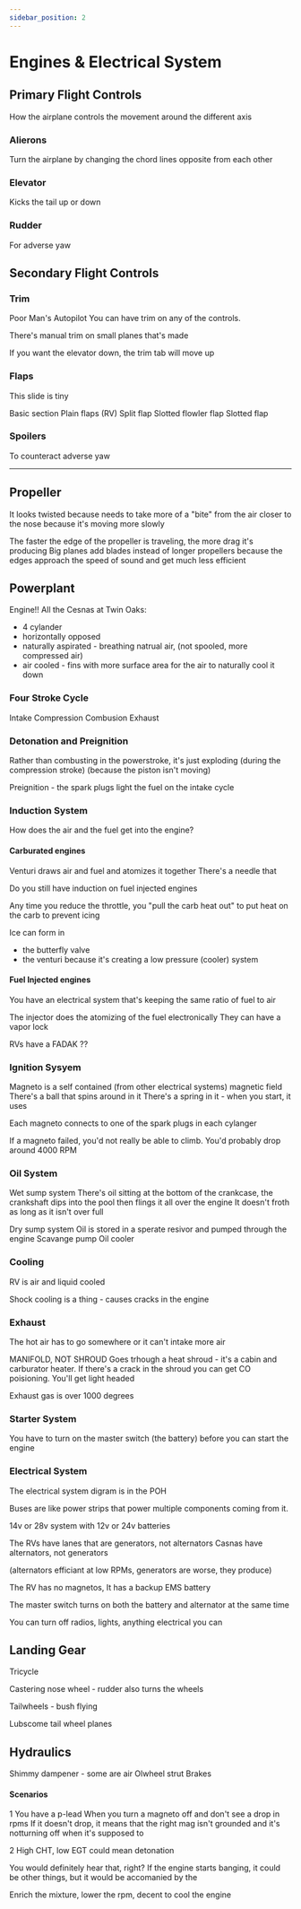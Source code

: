 ```yaml
---
sidebar_position: 2
---
```


# Engines & Electrical System

## Primary Flight Controls

How the airplane controls the movement around the different axis

### Alierons
Turn the airplane by changing the chord lines opposite from each other

### Elevator
Kicks the tail up or down

### Rudder
For adverse yaw

## Secondary Flight Controls

### Trim
Poor Man's Autopilot
You can have trim on any of the controls.

There's manual trim on small planes that's made

If you want the elevator down, the trim tab will move up


### Flaps
This slide is tiny

Basic section
Plain flaps (RV)
Split flap
Slotted flowler flap
Slotted flap


### Spoilers
To counteract adverse yaw

---

## Propeller
It looks twisted because needs to take more of a "bite" from the air closer to the nose because it's moving more slowly

The faster the edge of the propeller is traveling, the more drag it's producing
Big planes add blades instead of longer propellers because the edges approach the speed of sound and get much less efficient

## Powerplant
Engine!!
All the Cesnas at Twin Oaks:
- 4 cylander
- horizontally opposed
- naturally aspirated - breathing natrual air, (not spooled, more compressed air)
- air cooled - fins with more surface area for the air to naturally cool it down

### Four Stroke Cycle
Intake
Compression
Combusion
Exhaust

### Detonation and Preignition
Rather than combusting in the powerstroke, it's just exploding (during the compression stroke) (because the piston isn't moving)

Preignition - the spark plugs light the fuel on the intake cycle


### Induction System
How does the air and the fuel get into the engine?

#### Carburated engines
Venturi draws air and fuel and atomizes it together
There's a needle that 

Do you still have induction on fuel injected engines

Any time you reduce the throttle, you "pull the carb heat out" to put heat on the carb to prevent icing

Ice can form in
- the butterfly valve
- the venturi because it's creating a low pressure (cooler) system



#### Fuel Injected engines
You have an electrical system that's keeping the same ratio of fuel to air

The injector does the atomizing of the fuel electronically
They can have a vapor lock

RVs have a FADAK ??

### Ignition Sysyem
Magneto is a self contained (from other electrical systems) magnetic field
There's a ball that spins around in it
There's a spring in it - when you start, it uses

Each magneto connects to one of the spark plugs in each cylanger

If a magneto failed, you'd not really be able to climb. You'd probably drop around 4000 RPM

### Oil System

Wet sump system
There's oil sitting at the bottom of the crankcase, the crankshaft dips into the pool then flings it all over the engine
It doesn't froth as long as it isn't over full


Dry sump system
Oil is stored in a sperate resivor and pumped through the engine
Scavange pump
Oil cooler

### Cooling
RV is air and liquid cooled

Shock cooling is a thing - causes cracks in the engine

### Exhaust
The hot air has to go somewhere or it can't intake more air

MANIFOLD, NOT SHROUD
Goes trhough a heat shroud  - it's a cabin and carburator heater. If there's a crack in the shroud you can get CO poisioning. You'll get light headed

Exhaust gas is over 1000 degrees

### Starter System
You have to turn on the master switch (the battery) before you can start the engine

### Electrical System
The electrical system digram is in the POH

Buses are like power strips that power multiple components coming from it.

14v or 28v system with 12v or 24v batteries

The RVs have lanes that are generators, not alternators
Casnas have alternators, not generators

(alternators efficiant at low RPMs, generators are worse, they produce)

The RV has no magnetos, It has a backup EMS battery

The master switch turns on both the battery and alternator at the same time

You can turn off radios, lights, anything electrical you can


## Landing Gear
Tricycle

Castering nose wheel - rudder also turns the wheels

Tailwheels - bush flying

Lubscome tail wheel planes

## Hydraulics
Shimmy dampener - some are air
Olwheel strut
Brakes


#### Scenarios

1
You have a p-lead When you turn a magneto off and don't see a drop in rpms
If it doesn't drop, it means that the right mag isn't grounded and it's notturning off when it's supposed to


2
High CHT, low EGT could mean detonation

You would definitely hear that, right?
If the engine starts banging, it could be other things, but it would be accomanied by the

Enrich the mixture, lower the rpm, decent to cool the engine